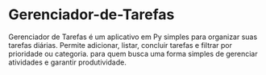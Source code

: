 # Gerenciador-de-Tarefas
Gerenciador de Tarefas é um aplicativo em Py simples para organizar suas tarefas diárias. Permite adicionar, listar, concluir tarefas e filtrar por prioridade ou categoria. para quem busca uma forma simples de gerenciar atividades e garantir produtividade.
